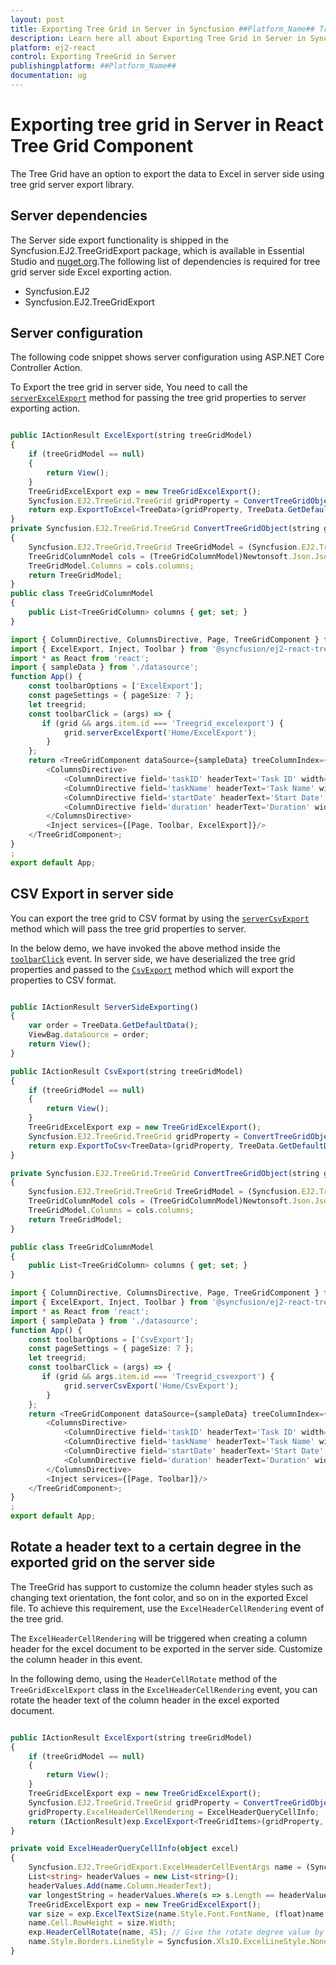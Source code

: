 ```yaml
---
layout: post
title: Exporting Tree Grid in Server in Syncfusion ##Platform_Name## Tree Grid Component
description: Learn here all about Exporting Tree Grid in Server in Syncfusion ##Platform_Name## Tree Grid Component of Syncfusion Essential JS 2 and more.
platform: ej2-react
control: Exporting TreeGrid in Server
publishingplatform: ##Platform_Name##
documentation: ug
---
```



# Exporting tree grid in Server in React Tree Grid Component

The Tree Grid have an option to export the data to Excel in server side using tree grid server export library.

## Server dependencies

The Server side export functionality is shipped in the Syncfusion.EJ2.TreeGridExport package, which is available in Essential Studio and [nuget.org](https://www.nuget.org/).The following list of dependencies is required for tree grid server side Excel exporting action.

* Syncfusion.EJ2
* Syncfusion.EJ2.TreeGridExport

## Server configuration

The following code snippet shows server configuration using ASP.NET Core Controller Action.

To Export the tree grid in server side, You need to call the [`serverExcelExport`](https://ej2.syncfusion.com/documentation/api/treegrid/#serverexcelexport) method for passing the tree grid properties to server exporting action.

```ts

public IActionResult ExcelExport(string treeGridModel)
{
    if (treeGridModel == null)
    {
        return View();
    }
    TreeGridExcelExport exp = new TreeGridExcelExport();
    Syncfusion.EJ2.TreeGrid.TreeGrid gridProperty = ConvertTreeGridObject(treeGridModel);
    return exp.ExportToExcel<TreeData>(gridProperty, TreeData.GetDefaultData());
}
private Syncfusion.EJ2.TreeGrid.TreeGrid ConvertTreeGridObject(string gridProperty)
{
    Syncfusion.EJ2.TreeGrid.TreeGrid TreeGridModel = (Syncfusion.EJ2.TreeGrid.TreeGrid)Newtonsoft.Json.JsonConvert.DeserializeObject(gridProperty, typeof(Syncfusion.EJ2.TreeGrid.TreeGrid));
    TreeGridColumnModel cols = (TreeGridColumnModel)Newtonsoft.Json.JsonConvert.DeserializeObject(gridProperty, typeof(TreeGridColumnModel));
    TreeGridModel.Columns = cols.columns;
    return TreeGridModel;
}
public class TreeGridColumnModel
{
    public List<TreeGridColumn> columns { get; set; }
}

```
```ts
import { ColumnDirective, ColumnsDirective, Page, TreeGridComponent } from '@syncfusion/ej2-react-treegrid';
import { ExcelExport, Inject, Toolbar } from '@syncfusion/ej2-react-treegrid';
import * as React from 'react';
import { sampleData } from './datasource';
function App() {
    const toolbarOptions = ['ExcelExport'];
    const pageSettings = { pageSize: 7 };
    let treegrid;
    const toolbarClick = (args) => {
       if (grid && args.item.id === 'Treegrid_excelexport') {
            grid.serverExcelExport('Home/ExcelExport');
        }
    };
    return <TreeGridComponent dataSource={sampleData} treeColumnIndex={1} childMapping='subtasks' allowPaging={true} pageSettings={pageSettings} allowExcelExport={true} height='220' toolbarClick={toolbarClick} ref={g => treegrid = g} toolbar={toolbarOptions}>
        <ColumnsDirective>
            <ColumnDirective field='taskID' headerText='Task ID' width='90' textAlign='Right'/>
            <ColumnDirective field='taskName' headerText='Task Name' width='180'/>
            <ColumnDirective field='startDate' headerText='Start Date' width='90' format='yMd' textAlign='Right' type='date'/>
            <ColumnDirective field='duration' headerText='Duration' width='80' textAlign='Right'/>
        </ColumnsDirective>
        <Inject services={[Page, Toolbar, ExcelExport]}/>
    </TreeGridComponent>;
}
;
export default App;

```
## CSV Export in server side

You can export the tree grid to CSV format by using the [`serverCsvExport`](https://ej2.syncfusion.com/react/documentation/api/treegrid/#servercsvexport) method which will pass the tree grid properties to server.

In the below demo, we have invoked the above method inside the [`toolbarClick`](https://ej2.syncfusion.com/react/documentation/api/treegrid/#toolbarclick) event. In server side, we have deserialized the tree grid properties and passed to the [`CsvExport`](https://helpej2.syncfusion.com/documentation/api/treegrid/#csvexport) method which will export the properties to CSV format.

```ts

public IActionResult ServerSideExporting()
{
    var order = TreeData.GetDefaultData();
    ViewBag.dataSource = order;
    return View();
}

public IActionResult CsvExport(string treeGridModel)
{
    if (treeGridModel == null)
    {
        return View();
    }
    TreeGridExcelExport exp = new TreeGridExcelExport();
    Syncfusion.EJ2.TreeGrid.TreeGrid gridProperty = ConvertTreeGridObject(treeGridModel);
    return exp.ExportToCsv<TreeData>(gridProperty, TreeData.GetDefaultData());
}

private Syncfusion.EJ2.TreeGrid.TreeGrid ConvertTreeGridObject(string gridProperty)
{
    Syncfusion.EJ2.TreeGrid.TreeGrid TreeGridModel = (Syncfusion.EJ2.TreeGrid.TreeGrid)Newtonsoft.Json.JsonConvert.DeserializeObject(gridProperty, typeof(Syncfusion.EJ2.TreeGrid.TreeGrid));
    TreeGridColumnModel cols = (TreeGridColumnModel)Newtonsoft.Json.JsonConvert.DeserializeObject(gridProperty, typeof(TreeGridColumnModel));
    TreeGridModel.Columns = cols.columns;
    return TreeGridModel;
}

public class TreeGridColumnModel
{
    public List<TreeGridColumn> columns { get; set; }
}

```
```ts
import { ColumnDirective, ColumnsDirective, Page, TreeGridComponent } from '@syncfusion/ej2-react-treegrid';
import { ExcelExport, Inject, Toolbar } from '@syncfusion/ej2-react-treegrid';
import * as React from 'react';
import { sampleData } from './datasource';
function App() {
    const toolbarOptions = ['CsvExport'];
    const pageSettings = { pageSize: 7 };
    let treegrid;
    const toolbarClick = (args) => {
       if (grid && args.item.id === 'Treegrid_csvexport') {
            grid.serverCsvExport('Home/CsvExport');
        }
    };
    return <TreeGridComponent dataSource={sampleData} treeColumnIndex={1} childMapping='subtasks' allowPaging={true} pageSettings={pageSettings} allowExcelExport={true} height='220' toolbarClick={toolbarClick} ref={g => treegrid = g} toolbar={toolbarOptions}>
        <ColumnsDirective>
            <ColumnDirective field='taskID' headerText='Task ID' width='90' textAlign='Right'/>
            <ColumnDirective field='taskName' headerText='Task Name' width='180'/>
            <ColumnDirective field='startDate' headerText='Start Date' width='90' format='yMd' textAlign='Right' type='date'/>
            <ColumnDirective field='duration' headerText='Duration' width='80' textAlign='Right'/>
        </ColumnsDirective>
        <Inject services={[Page, Toolbar]}/>
    </TreeGridComponent>;
}
;
export default App;

```

## Rotate a header text to a certain degree in the exported grid on the server side

The TreeGrid has support to customize the column header styles such as changing text orientation, the font color, and so on in the exported Excel file. To achieve this requirement, use the `ExcelHeaderCellRendering` event of the tree grid.

The `ExcelHeaderCellRendering` will be triggered when creating a column header for the excel document to be exported in the server side. Customize the column header in this event.

In the following demo, using the `HeaderCellRotate` method of the `TreeGridExcelExport` class in the `ExcelHeaderCellRendering` event, you can rotate the header text of the column header in the excel exported document.

```ts

public IActionResult ExcelExport(string treeGridModel)
{
    if (treeGridModel == null)
    {
        return View();
    }
    TreeGridExcelExport exp = new TreeGridExcelExport();
    Syncfusion.EJ2.TreeGrid.TreeGrid gridProperty = ConvertTreeGridObject(treeGridModel);
    gridProperty.ExcelHeaderCellRendering = ExcelHeaderQueryCellInfo;
    return (IActionResult)exp.ExcelExport<TreeGridItems>(gridProperty, TreeGridItems.GetDefaultData());
}

private void ExcelHeaderQueryCellInfo(object excel)
{
    Syncfusion.EJ2.TreeGridExport.ExcelHeaderCellEventArgs name = (Syncfusion.EJ2.TreeGridExport.ExcelHeaderCellEventArgs)excel;
    List<string> headerValues = new List<string>();
    headerValues.Add(name.Column.HeaderText);
    var longestString = headerValues.Where(s => s.Length == headerValues.Max(m => m.Length)).First();
    TreeGridExcelExport exp = new TreeGridExcelExport();
    var size = exp.ExcelTextSize(name.Style.Font.FontName, (float)name.Style.Font.Size, longestString);
    name.Cell.RowHeight = size.Width;
    exp.HeaderCellRotate(name, 45); // Give the rotate degree value by the user.  
    name.Style.Borders.LineStyle = Syncfusion.XlsIO.ExcelLineStyle.None;
}

```